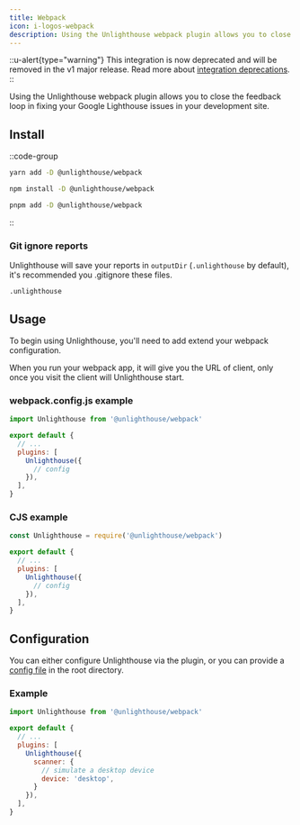 ```yaml
---
title: Webpack
icon: i-logos-webpack
description: Using the Unlighthouse webpack plugin allows you to close the feedback loop in fixing your Google Lighthouse issues in your development site.
---
```


::u-alert{type="warning"}
This integration is now deprecated and will be removed in the v1 major release.
Read more about [integration deprecations](/integration-deprecations).
::

Using the Unlighthouse webpack plugin allows you to close the feedback loop in fixing your Google Lighthouse issues in
your development site.


## Install

::code-group

```bash [yarn]
yarn add -D @unlighthouse/webpack
```

```bash [npm]
npm install -D @unlighthouse/webpack
```

```bash [pnpm]
pnpm add -D @unlighthouse/webpack
```

::

### Git ignore reports

Unlighthouse will save your reports in `outputDir` (`.unlighthouse` by default),
it's recommended you .gitignore these files.

```
.unlighthouse
```

## Usage

To begin using Unlighthouse, you'll need to add extend your webpack configuration.

When you run your webpack app, it will give you the URL of client, only once you visit the client will Unlighthouse
start.

### webpack.config.js example

```js webpack.config.js
import Unlighthouse from '@unlighthouse/webpack'

export default {
  // ...
  plugins: [
    Unlighthouse({
      // config
    }),
  ],
}
```

### CJS example

```js webpack.config.js
const Unlighthouse = require('@unlighthouse/webpack')

export default {
  // ...
  plugins: [
    Unlighthouse({
      // config
    }),
  ],
}
```

## Configuration

You can either configure Unlighthouse via the plugin, or you can provide a [config file](/guide/guides/config)
in the root directory.

### Example

```js webpack.config.ts
import Unlighthouse from '@unlighthouse/webpack'

export default {
  // ...
  plugins: [
    Unlighthouse({
      scanner: {
        // simulate a desktop device
        device: 'desktop',
      }
    }),
  ],
}
```
